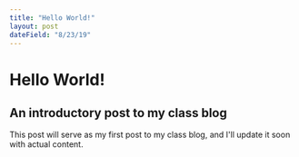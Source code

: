 ```yaml
---
title: "Hello World!"
layout: post
dateField: "8/23/19"
---
```

# Hello World!

## An introductory post to my class blog

This post will serve as my first post to my class blog, and I'll update it soon with actual content.